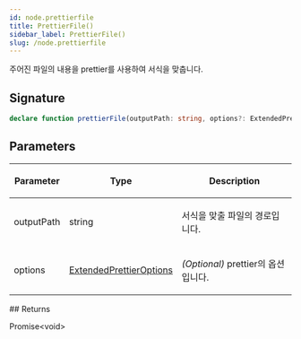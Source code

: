 ```yaml
---
id: node.prettierfile
title: PrettierFile()
sidebar_label: PrettierFile()
slug: /node.prettierfile
---
```






주어진 파일의 내용을 prettier를 사용하여 서식을 맞춥니다.

## Signature

```typescript
declare function prettierFile(outputPath: string, options?: ExtendedPrettierOptions): Promise<void>;
```

## Parameters

<table><thead><tr><th>

Parameter


</th><th>

Type


</th><th>

Description


</th></tr></thead>
<tbody><tr><td>

outputPath


</td><td>

string


</td><td>

서식을 맞출 파일의 경로입니다.


</td></tr>
<tr><td>

options


</td><td>

[ExtendedPrettierOptions](./node.extendedprettieroptions)


</td><td>

_(Optional)_ prettier의 옵션입니다.


</td></tr>
</tbody></table>
## Returns

Promise&lt;void&gt;

